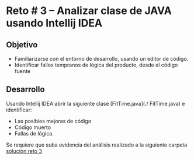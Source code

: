 # Reto # 3 – Analizar clase de JAVA usando Intellij IDEA 

## Objetivo

* Familiarizarse con el entorno de desarrollo, usando un editor de código.
* Identificar fallos tempranos de lógica del producto, desde el código fuente

## Desarrollo

Usando Intellij IDEA abrir la siguiente clase [FitTime.java](./ FitTime.java) e identificar:
-	Las posibles mejoras de código
-	Código muerto
-	Fallas de lógica.

Se requiere que suba evidencia del análisis realizado a la siguiente carpeta  [solución reto 3](./solucion)

